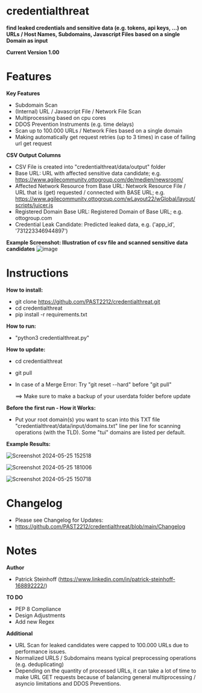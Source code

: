 # credentialthreat
**find leaked credentials and sensitive data (e.g. tokens, api keys, ...) on URLs / Host Names, Subdomains, Javascript Files based on a single Domain as input**

**Current Version 1.00**

# **Features**
**Key Features**
- Subdomain Scan
- (Internal) URL / Javascript File / Network File Scan
- Multiprocessing based on cpu cores
- DDOS Prevention Instruments (e.g. time delays)
- Scan up to 100.000 URLs / Network Files based on a single domain
- Making automatically get request retries (up to 3 times) in case of failing url get request

**CSV Output Columns**
- CSV File is created into "credentialthreat/data/output" folder
- Base URL: URL with affected sensitive data candidate; e.g. https://www.agilecommunity.ottogroup.com/de/medien/newsroom/
- Affected Network Resource from Base URL: Network Resource File / URL that is (get) requested / connected with BASE URL; e.g. https://www.agilecommunity.ottogroup.com/wLayout22/wGlobal/layout/scripts/juicer.js
- Registered Domain Base URL: Registered Domain of Base URL; e.g. ottogroup.com
- Credential Leak Candidate: Predicted leaked data,  e.g. ('app_id', '731223346944897') <br>

**Example Screenshot: Illustration of csv file and scanned sensitive data candidates**
![image](https://github.com/PAST2212/credentialthreat/assets/124390875/4c3dca5b-ff4b-4fbf-beef-7bf7f401e203)

# **Instructions**

**How to install:**
- git clone https://github.com/PAST2212/credentialthreat.git
- cd credentialthreat
- pip install -r requirements.txt

**How to run:** <br>

- "python3 credentialthreat.py" <br>

**How to update:**
- cd credentialthreat
- git pull
- In case of a Merge Error: Try "git reset --hard" before "git pull"
  
  ==> Make sure to make a backup of your userdata folder before update

**Before the first run - How it Works:** 
- Put your root domain(s) you want to scan into this TXT file "credentialthreat/data/input/domains.txt" line per line for scanning operations (with the TLD). Some "tui" domains are listed per default.

**Example Results:**

![Screenshot 2024-05-25 152518](https://github.com/PAST2212/credentialthreat/assets/124390875/88201216-622a-475e-8162-22bd811eacbf)

![Screenshot 2024-05-25 181006](https://github.com/PAST2212/credentialthreat/assets/124390875/c24536c5-c3ec-464f-a952-22a37aa89b4d)

![Screenshot 2024-05-25 150718](https://github.com/PAST2212/credentialthreat/assets/124390875/b99da01b-227c-4f87-88e9-60ea2e057be6)


# **Changelog**
- Please see Changelog for Updates:
- https://github.com/PAST2212/credentialthreat/blob/main/Changelog

# **Notes**

**Author**
- Patrick Steinhoff (https://www.linkedin.com/in/patrick-steinhoff-168892222/)

**TO DO**
- PEP 8 Compliance
- Design Adjustments
- Add new Regex

**Additional**
- URL Scan for leaked candidates were capped to 100.000 URLs due to performance issues.
- Normalized URLS / Subdomains means typical preprocessing operations (e.g. deduplicating)
- Depending on the quantity of processed URLs, it can take a lot of time to make URL GET requests because of balancing general multiprocessing / asyncio limitations and DDOS Preventions.
